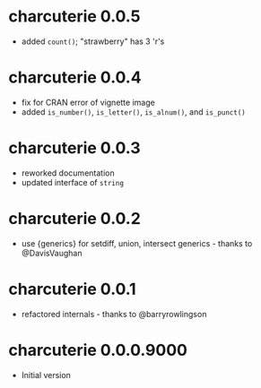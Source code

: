 # charcuterie 0.0.5

* added `count()`; "strawberry" has 3 'r's

# charcuterie 0.0.4

* fix for CRAN error of vignette image
* added `is_number()`, `is_letter()`, `is_alnum()`, and `is_punct()`

# charcuterie 0.0.3

* reworked documentation
* updated interface of `string`

# charcuterie 0.0.2

* use {generics} for setdiff, union, intersect generics - thanks to @DavisVaughan

# charcuterie 0.0.1

* refactored internals - thanks to @barryrowlingson

# charcuterie 0.0.0.9000

* Initial version
